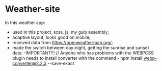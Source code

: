 # Weather-site
In this weather app: 
- used in this project, scss, js, my gulp assembly;
- adaptive layout, looks good on mobile;
- received data from https://openweathermap.org/;
- made the switch between day-night, getting the sunrise and sunset data;
-IMPORTANT!!! // Anyone who has problems with the WEBPCSS plugin needs to install converter with the command - npm install webp-converter@2.2.3 --save-exact

